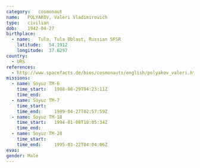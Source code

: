 ```yaml
---
category:	cosmonaut
name:	POLYAKOV, Valeri Vladimirovich 
type:	civilian
dob:	1942-04-27
birthplace:
  - name:	Tula, Tula Oblast, Russian SFSR
    latitude:	54.1912
    longitude:	37.6297
country:
  - URS
references:
  - http://www.spacefacts.de/bios/cosmonauts/english/polyakov_valeri.htm
missions:
  - name: Soyuz TM-6
    time_start:   1988-08-29T04:23:11Z
    time_end:     
  - name: Soyuz TM-7
    time_start:   
    time_end:     1989-04-27T02:57:59Z
  - name: Soyuz TM-18
    time_start:   1994-01-08T10:05:34Z
    time_end:     
  - name: Soyuz TM-20
    time_start:   
    time_end:     1995-03-22T04:04:06Z
evas:
gender:	Male
---
```

